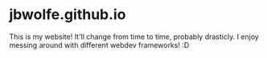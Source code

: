 # jbwolfe.github.io

This is my website! It'll change from time to time, probably drasticly.
I enjoy messing around with different webdev frameworks! :D
